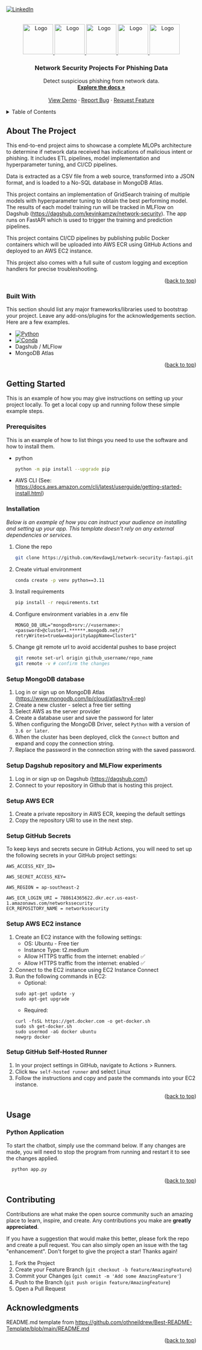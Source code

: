 
<a id="readme-top"></a>

[![LinkedIn][linkedin-shield]][linkedin-url]



<!-- PROJECT LOGO -->
<br />
<div align="center">
  <a href="https://github.com/Kevdawg1/slack-chatbot-deepseek">
    <img src="https://miro.medium.com/v2/resize:fit:908/1*w4N8NNxnCo-qhADUe5BsGQ.png" alt="Logo" width="80" height="80">
    <img src="https://6104926.fs1.hubspotusercontent-na1.net/hubfs/6104926/Imported_Blog_Media/Amazon%20ec2.png" alt="Logo" width="80" height="80">
    <img src="https://upload.wikimedia.org/wikiversity/en/8/8c/FastAPI_logo.png" alt="Logo" width="80" height="80">
    <img src="https://dagshub.com/avatars/1440" alt="Logo" width="80" height="80">
    <img src="https://miro.medium.com/v2/resize:fit:512/1*doAg1_fMQKWFoub-6gwUiQ.png" alt="Logo" width="80" height="80">
  </a>

  <h3 align="center">Network Security Projects For Phishing Data</h3>

  <p align="center">
    Detect suspicious phishing from network data.
    <br />
    <a href="https://github.com/Kevdawg1/network-security-fastapi"><strong>Explore the docs »</strong></a>
    <br />
    <br />
    <a href="https://github.com/Kevdawg1/network-security-fastapi">View Demo</a>
    &middot;
    <a href="https://github.com/Kevdawg1/network-security-fastapi/issues/new?template=bug_report.md">Report Bug</a>
    &middot;
    <a href="https://github.com/Kevdawg1/network-security-fastapi/issues/new?template=feature_request.md">Request Feature</a>
  </p>
</div>



<!-- TABLE OF CONTENTS -->
<details>
  <summary>Table of Contents</summary>
  <ol>
    <li>
      <a href="#about-the-project">About The Project</a>
      <ul>
        <li><a href="#built-with">Built With</a></li>
      </ul>
    </li>
    <li>
      <a href="#getting-started">Getting Started</a>
      <ul>
        <li><a href="#prerequisites">Prerequisites</a></li>
        <li><a href="#installation">Installation</a></li>
      </ul>
    </li>
    <li><a href="#usage">Usage</a></li>
    <li><a href="#roadmap">Roadmap</a></li>
    <li><a href="#acknowledgments">Acknowledgements</a></li>
  </ol>
</details>



<!-- ABOUT THE PROJECT -->
## About The Project

This end-to-end project aims to showcase a complete MLOPs architecture to determine if network data received has indications of malicious intent or phishing. It includes ETL pipelines, model implementation and hyperparameter tuning, and CI/CD pipelines.

Data is extracted as a CSV file from a web source, transformed into a JSON format, and is loaded to a No-SQL database in MongoDB Atlas. 

This project contains an implementation of GridSearch training of multiple models with hyperparameter tuning to obtain the best performing model. The results of each model training run will be tracked in MLFlow on Dagshub (https://dagshub.com/kevinkamzw/network-security). The app runs on FastAPI which is used to trigger the training and prediction pipelines. 

This project contains CI/CD pipelines by publishing public Docker containers which will be uploaded into AWS ECR using GitHub Actions and deployed to an AWS EC2 instance. 

This project also comes with a full suite of custom logging and exception handlers for precise troubleshooting. 

<p align="right">(<a href="#readme-top">back to top</a>)</p>



### Built With

This section should list any major frameworks/libraries used to bootstrap your project. Leave any add-ons/plugins for the acknowledgements section. Here are a few examples.

* [![Python][Python]][Python]
* [![Conda][Conda]][Conda]
* Dagshub / MLFlow
* MongoDB Atlas

<p align="right">(<a href="#readme-top">back to top</a>)</p>



<!-- GETTING STARTED -->
## Getting Started

This is an example of how you may give instructions on setting up your project locally.
To get a local copy up and running follow these simple example steps.

### Prerequisites

This is an example of how to list things you need to use the software and how to install them.
* python
  ```sh
  python -m pip install --upgrade pip
  ```
* AWS CLI (See: https://docs.aws.amazon.com/cli/latest/userguide/getting-started-install.html)


### Installation

_Below is an example of how you can instruct your audience on installing and setting up your app. This template doesn't rely on any external dependencies or services._

1. Clone the repo
   ```sh
   git clone https://github.com/Kevdawg1/network-security-fastapi.git
   ```
2. Create virtual environment
   ```sh
   conda create -p venv python==3.11
   ```
3. Install requirements
   ```sh
   pip install -r requirements.txt
   ```
4. Configure environment variables in a .env file
   ```
   MONGO_DB_URL="mongodb+srv://<username>:<password>@cluster1.******.mongodb.net/?retryWrites=true&w=majority&appName=Cluster1"
   ```
5. Change git remote url to avoid accidental pushes to base project
   ```sh
   git remote set-url origin github_username/repo_name
   git remote -v # confirm the changes
   ```

### Setup MongoDB database

1. Log in or sign up on MongoDB Atlas (https://www.mongodb.com/lp/cloud/atlas/try4-reg)
2. Create a new cluster - select a free tier setting
3. Select AWS as the server provider
4. Create a database user and save the password for later
5. When configuring the MongoDB Driver, select `Python` with a version of `3.6 or later`.
6. When the cluster has been deployed, click the `Connect` button and expand and copy the connection string. 
7. Replace the password in the connection string with the saved password. 

### Setup Dagshub repository and MLFlow experiments

1. Log in or sign up on Dagshub (https://dagshub.com/)
2. Connect to your repository in Github that is hosting this project.

### Setup AWS ECR

1. Create a private repository in AWS ECR, keeping the default settings
2. Copy the repository URI to use in the next step.

### Setup GitHub Secrets

To keep keys and secrets secure in GitHub Actions, you will need to set up the following secrets in your GitHub project settings: 

   ```
   AWS_ACCESS_KEY_ID=

   AWS_SECRET_ACCESS_KEY=

   AWS_REGION = ap-southeast-2

   AWS_ECR_LOGIN_URI = 788614365622.dkr.ecr.us-east-1.amazonaws.com/networkssecurity
   ECR_REPOSITORY_NAME = networkssecurity
   ```

### Setup AWS EC2 instance

1. Create an EC2 instance with the following settings: 
    * OS: Ubuntu - Free tier
    * Instance Type: t2.medium 
    * Allow HTTPS traffic from the internet: enabled ✅
    * Allow HTTPS traffic from the internet: enabled ✅
2. Connect to the EC2 instance using EC2 Instance Connect
3. Run the following commands in EC2: 
    * Optional:
    ```
    sudo apt-get update -y
    sudo apt-get upgrade
    ```
    * Required: 
    ```
    curl -fsSL https://get.docker.com -o get-docker.sh
    sudo sh get-docker.sh
    sudo usermod -aG docker ubuntu
    newgrp docker
    ```

### Setup GitHub Self-Hosted Runner

1. In your project settings in GitHub, navigate to Actions > Runners. 
2. Click `New self-hosted runner` and select Linux
3. Follow the instructions and copy and paste the commands into your EC2 instance. 

<p align="right">(<a href="#readme-top">back to top</a>)</p>



<!-- USAGE EXAMPLES -->
## Usage

### Python Application

To start the chatbot, simply use the command below. If any changes are made, you will need to stop the program from running and restart it to see the changes applied. 

```sh
  python app.py
```

<p align="right">(<a href="#readme-top">back to top</a>)</p>



<!-- CONTRIBUTING -->
## Contributing

Contributions are what make the open source community such an amazing place to learn, inspire, and create. Any contributions you make are **greatly appreciated**.

If you have a suggestion that would make this better, please fork the repo and create a pull request. You can also simply open an issue with the tag "enhancement".
Don't forget to give the project a star! Thanks again!

1. Fork the Project
2. Create your Feature Branch (`git checkout -b feature/AmazingFeature`)
3. Commit your Changes (`git commit -m 'Add some AmazingFeature'`)
4. Push to the Branch (`git push origin feature/AmazingFeature`)
5. Open a Pull Request



<!-- ACKNOWLEDGMENTS -->
## Acknowledgments

README.md template from https://github.com/othneildrew/Best-README-Template/blob/main/README.md 

<p align="right">(<a href="#readme-top">back to top</a>)</p>



<!-- MARKDOWN LINKS & IMAGES -->
<!-- https://www.markdownguide.org/basic-syntax/#reference-style-links -->
[linkedin-shield]: https://img.shields.io/badge/-LinkedIn-black.svg?style=for-the-badge&logo=linkedin&colorB=555
[linkedin-url]: https://linkedin.com/in/kevin-kam-eng
[Python]: https://img.shields.io/pypi/pyversions/slack_bolt?style=for-the-badge&logo=python
[Python-url]: https://www.python.org/downloads/
[Conda]: https://img.shields.io/conda/d/conda-forge/python?style=for-the-badge&logo=anaconda
[Conda-url]: https://docs.anaconda.com/anaconda/install/
